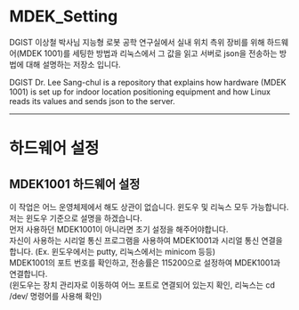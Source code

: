 # MDEK_Setting

DGIST 이상철 박사님 지능형 로봇 공학 연구실에서 실내 위치 측위 장비를 위해 하드웨어(MDEK 1001)를 세팅한 방법과 리눅스에서 그 값을 읽고 서버로 json을 전송하는 방법에 대해 설명하는 저장소 입니다.

DGIST Dr. Lee Sang-chul is a repository that explains how hardware (MDEK 1001) is set up for indoor location positioning equipment and how Linux reads its values and sends json to the server.

--------------------------------------------------------------------------------------------------------------

# 하드웨어 설정
## MDEK1001 하드웨어 설정

이 작업은 어느 운영체제에서 해도 상관이 없습니다. 윈도우 및 리눅스 모두 가능합니다.  
저는 윈도우 기준으로 설명을 하겠습니다.  
먼저 사용하던 MDEK1001이 아니라면 초기 설정을 해주어야합니다.  
자신이 사용하는 시리얼 통신 프로그램을 사용하여 MDEK1001과 시리얼 통신 연결을 합니다. (Ex. 윈도우에서는 putty, 리눅스에서는 minicom 등등)  
MDEK1001의 포트 번호를 확인하고, 전송률은 115200으로 설정하여 MDEK1001과 연결합니다.  
(윈도우는 장치 관리자로 이동하여 어느 포트로 연결되어 있는지 확인, 리눅스는 cd /dev/ 명령어를 사용해 확인)  

